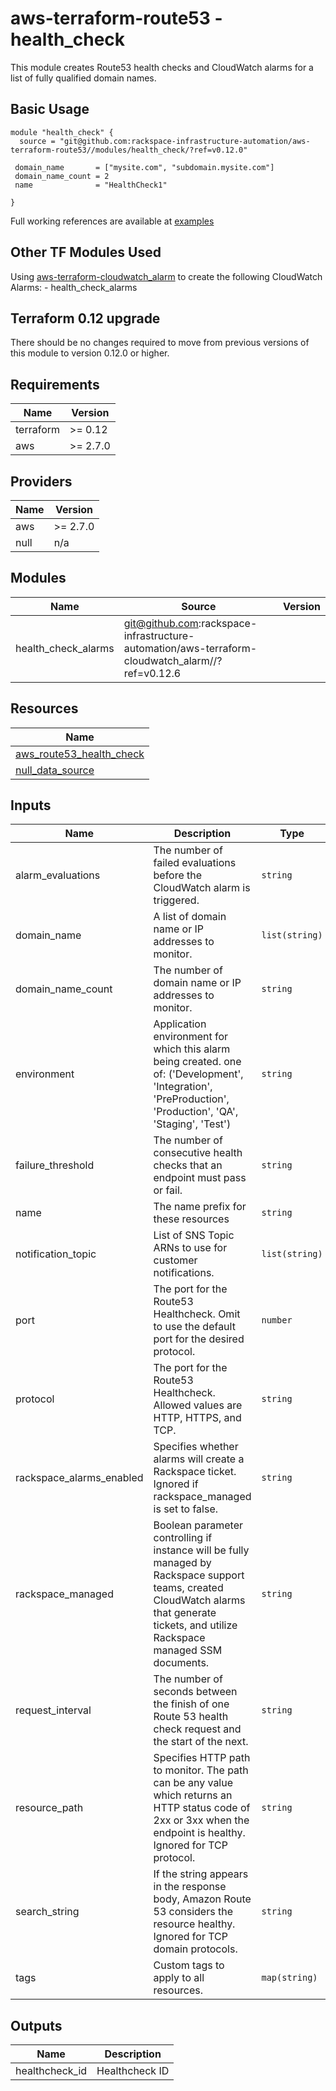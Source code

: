 # aws-terraform-route53 - health\_check

This module creates Route53 health checks and CloudWatch alarms for a list of fully qualified domain names.

## Basic Usage

```
module "health_check" {
  source = "git@github.com:rackspace-infrastructure-automation/aws-terraform-route53//modules/health_check/?ref=v0.12.0"

 domain_name       = ["mysite.com", "subdomain.mysite.com"]
 domain_name_count = 2
 name              = "HealthCheck1"

}
```

Full working references are available at [examples](examples)

## Other TF Modules Used  
Using [aws-terraform-cloudwatch\_alarm](https://github.com/rackspace-infrastructure-automation/aws-terraform-cloudwatch_alarm) to create the following CloudWatch Alarms:
	- health\_check\_alarms

## Terraform 0.12 upgrade

There should be no changes required to move from previous versions of this module to version 0.12.0 or higher.

## Requirements

| Name | Version |
|------|---------|
| terraform | >= 0.12 |
| aws | >= 2.7.0 |

## Providers

| Name | Version |
|------|---------|
| aws | >= 2.7.0 |
| null | n/a |

## Modules

| Name | Source | Version |
|------|--------|---------|
| health_check_alarms | git@github.com:rackspace-infrastructure-automation/aws-terraform-cloudwatch_alarm//?ref=v0.12.6 |  |

## Resources

| Name |
|------|
| [aws_route53_health_check](https://registry.terraform.io/providers/hashicorp/aws/2.7.0/docs/resources/route53_health_check) |
| [null_data_source](https://registry.terraform.io/providers/hashicorp/null/latest/docs/data-sources/data_source) |

## Inputs

| Name | Description | Type | Default | Required |
|------|-------------|------|---------|:--------:|
| alarm\_evaluations | The number of failed evaluations before the CloudWatch alarm is triggered. | `string` | `10` | no |
| domain\_name | A list of domain name or IP addresses to monitor. | `list(string)` | n/a | yes |
| domain\_name\_count | The number of domain name or IP addresses to monitor. | `string` | n/a | yes |
| environment | Application environment for which this alarm being created. one of: ('Development', 'Integration', 'PreProduction', 'Production', 'QA', 'Staging', 'Test') | `string` | `"Development"` | no |
| failure\_threshold | The number of consecutive health checks that an endpoint must pass or fail. | `string` | `3` | no |
| name | The name prefix for these resources | `string` | n/a | yes |
| notification\_topic | List of SNS Topic ARNs to use for customer notifications. | `list(string)` | `[]` | no |
| port | The port for the Route53 Healthcheck.  Omit to use the default port for the desired protocol. | `number` | `0` | no |
| protocol | The port for the Route53 Healthcheck.  Allowed values are HTTP, HTTPS, and TCP. | `string` | `"HTTP"` | no |
| rackspace\_alarms\_enabled | Specifies whether alarms will create a Rackspace ticket.  Ignored if rackspace\_managed is set to false. | `string` | `false` | no |
| rackspace\_managed | Boolean parameter controlling if instance will be fully managed by Rackspace support teams, created CloudWatch alarms that generate tickets, and utilize Rackspace managed SSM documents. | `string` | `true` | no |
| request\_interval | The number of seconds between the finish of one Route 53 health check request and the start of the next. | `string` | `30` | no |
| resource\_path | Specifies HTTP path to monitor.  The path can be any value which returns an HTTP status code of 2xx or 3xx when the endpoint is healthy.  Ignored for TCP protocol. | `string` | `"/"` | no |
| search\_string | If the string appears in the response body, Amazon Route 53 considers the resource healthy.  Ignored for TCP domain protocols. | `string` | `""` | no |
| tags | Custom tags to apply to all resources. | `map(string)` | `{}` | no |

## Outputs

| Name | Description |
|------|-------------|
| healthcheck\_id | Healthcheck ID |
